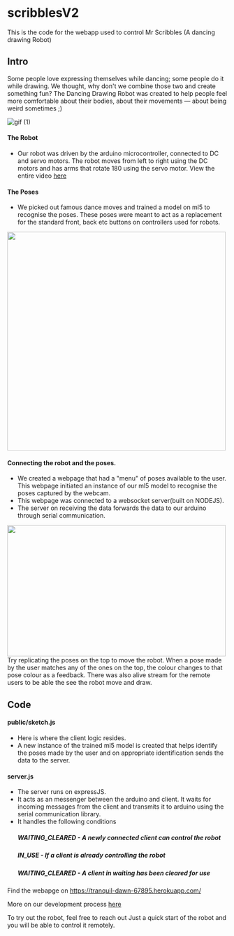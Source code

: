 # scribblesV2

This is the code for the webapp used to control Mr Scribbles (A dancing drawing Robot)

## Intro
Some people love expressing themselves while dancing; some people do it while drawing. We thought, why don't we combine those two and create something fun?
The Dancing Drawing Robot was created to help people feel more comfortable about their bodies, about their movements — about being weird sometimes ;)


![gif (1)](https://user-images.githubusercontent.com/75906242/105194991-21363a00-5b08-11eb-83be-e81b04edaf98.gif)
#### The Robot
- Our robot was driven by the arduino microcontroller, connected to DC and servo motors. 
The robot moves from left to right using the DC motors and has arms that rotate 180 using the servo motor.
View the entire video [here](https://vimeo.com/491766360?ref=em-v-share)
#### The Poses 
- We picked out famous dance moves and trained a model on ml5 to recognise the poses. 
These poses were meant to act as a replacement for the standard front, back etc buttons on controllers used for robots.
<img src="https://user-images.githubusercontent.com/75906242/105199690-0914e980-5b0d-11eb-8bc5-c9d370ed2adc.png" width="500px" height="500px">

#### Connecting the robot and the poses.
- We created a webpage that had a "menu" of poses available to the user. This webpage initiated an instance of our ml5 model to recognise the poses captured by the webcam.
- This webpage was connected to a websocket server(built on NODEJS). 
- The server on receiving the data forwards the data to our arduino through serial communication.

<img src="https://user-images.githubusercontent.com/75906242/105201462-eaafed80-5b0e-11eb-8452-907d7ef5213b.png" height="300px" width="500px">
Try replicating the poses on the top to move the robot. When a pose made by the user matches any of the ones on the top, the colour changes to that pose colour as a feedback.
There was also alive stream for the remote users to be able the see the robot move and draw.

## Code
#### public/sketch.js
- Here is where the client logic resides. 
- A new instance of the trained ml5 model is created that helps identify the poses made by the user and on appropriate identification sends the data to the server.
   
#### server.js
- The server runs on expressJS. 
- It acts as an messenger between the arduino and client. It waits for incoming messages from the client and transmits it to arduino using the serial communication library. 
- It handles the following conditions 
   ##### WAITING_CLEARED - A newly connected client can control the robot
   ##### IN_USE - If a client is already controlling the robot
   ##### WAITING_CLEARED - A client in waiting has been cleared for use 


Find the webapge on
https://tranquil-dawn-67895.herokuapp.com/

More on our development process [here](https://yonaymoris.github.io/itp/final-project-process/)


To try out the robot, feel free to reach out
Just a quick start of the robot and you will be able to control it remotely.
